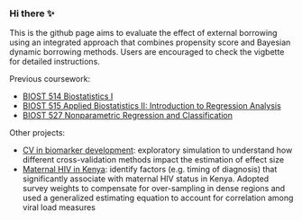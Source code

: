 ### Hi there ✨

This is the github page aims to evaluate the effect of external borrowing using an integrated approach that combines propensity score and Bayesian dynamic borrowing methods. Users are encouraged to check the vigbette for detailed instructions.

Previous coursework:
- [BIOST 514 Biostatistics I](https://github.com/yichenlu47/applied_biostatistics)
- [BIOST 515 Applied Biostatistics II: Introduction to Regression Analysis](https://github.com/yichenlu47/applied_biostatistics_regression_analysis)
- [BIOST 527 Nonparametric Regression and Classification](https://github.com/yichenlu47/nonparametric_regression_classification)


Other projects:
- [CV in biomarker development](https://github.com/yichenlu47/simulation-2020): exploratory simulation to understand how different cross-validation methods impact the estimation of effect size
- [Maternal HIV in Kenya](https://github.com/yichenlu47/hiv_kenya): identify factors (e.g. timing of diagnosis) that significantly associate with maternal HIV status in Kenya. Adopted survey weights to compensate for over-sampling in dense regions and used a generalized estimating equation to account for correlation among viral load measures


<!--
**yichenlu47/yichenlu47** is a ✨ _special_ ✨ repository because its `README.md` (this file) appears on your GitHub profile.

Here are some ideas to get you started:

- 🔭 I’m currently working on ...
- 🌱 I’m currently learning ...
- 👯 I’m looking to collaborate on ...
- 🤔 I’m looking for help with ...
- 💬 Ask me about ...
- 📫 How to reach me: ...
- 😄 Pronouns: ...
- ⚡ Fun fact: ...
-->
